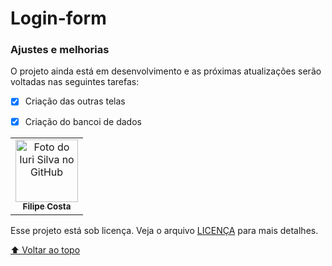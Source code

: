 # Login-form
 

<!---Esses são exemplos. Veja https://shields.io para outras pessoas ou para personalizar este conjunto de escudos. Você pode querer incluir dependências, status do projeto e informações de licença aqui--->

### Ajustes e melhorias

O projeto ainda está em desenvolvimento e as próximas atualizações serão voltadas nas seguintes tarefas:

- [x] Criação das outras telas 
- [x] Criação do bancoi de dados





<table>
  <tr>
    <td align="center">
      <a href="#">
        <img src="https://avatars3.githubusercontent.com/u/31936044" width="100px;" alt="Foto do Iuri Silva no GitHub"/><br>
        <sub>
          <b>Filipe Costa</b>
        </sub>
      </a>
    
  </tr>
</table>


Esse projeto está sob licença. Veja o arquivo [LICENÇA](LICENSE.md) para mais detalhes.

[⬆ Voltar ao topo](#nome-do-projeto)<br>
